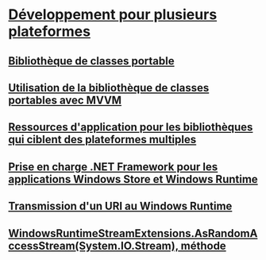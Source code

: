 # [Développement pour plusieurs plateformes](index.md)
## [Bibliothèque de classes portable](cross-platform-development-with-the-portable-class-library.md)
## [Utilisation de la bibliothèque de classes portables avec MVVM](using-portable-class-library-with-model-view-view-model.md)
## [Ressources d'application pour les bibliothèques qui ciblent des plateformes multiples](app-resources-for-libraries-that-target-multiple-platforms.md)
## [Prise en charge .NET Framework pour les applications Windows Store et Windows Runtime](support-for-windows-store-apps-and-windows-runtime.md)
## [Transmission d'un URI au Windows Runtime](passing-a-uri-to-the-windows-runtime.md)
## [WindowsRuntimeStreamExtensions.AsRandomAccessStream(System.IO.Stream), méthode](windowsruntimestreamextensions-asrandomaccessstream-method.md)
